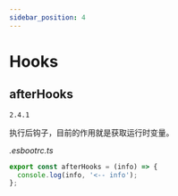 ```yaml
---
sidebar_position: 4
---
```


# Hooks

## afterHooks

`2.4.1`

执行后钩子，目前的作用就是获取运行时变量。

*.esbootrc.ts*

```ts
export const afterHooks = (info) => {
  console.log(info, '<-- info');
};
```
